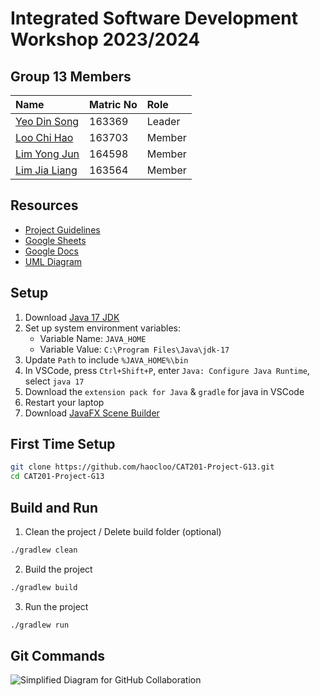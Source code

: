 # Integrated Software Development Workshop 2023/2024

## Group 13 Members

| Name                                            | Matric No | Role   |
| :---------------------------------------------- | :-------- | :----- |
| [Yeo Din Song](https://github.com/Yeo8023)      | 163369    | Leader |
| [Loo Chi Hao](https://github.com/haocloo)       | 163703    | Member |
| [Lim Yong Jun](https://github.com/LimmmYongJun) | 164598    | Member |
| [Lim Jia Liang](https://github.com/LIMJIALIANG) | 163564    | Member |

## Resources

- [Project Guidelines](https://elearning.usm.my/sidang2324/pluginfile.php/264071/mod_resource/content/1/Project%20CAT201%20guidelines_ZZ.pdf)
- [Google Sheets](https://docs.google.com/spreadsheets/d/1ghV6Cwjd-0VkDH6BznByNTTSaDVdCK0S_aGxE619Dtg/edit#gid=311505842)
- [Google Docs](https://docs.google.com/document/d/19suEB7De7tjgj3Xgtr2OZHE7gmp4nJADi2cHoLwATHc/edit?usp=sharing)
- [UML Diagram](https://drive.google.com/file/d/1dm5RRlR6Sq67EF71jfyPBU1Wj5fi_x6O/view?usp=sharing)

## Setup

1. Download [Java 17 JDK](https://www.oracle.com/java/technologies/downloads/#jdk17-windows)
2. Set up system environment variables:
   - Variable Name: `JAVA_HOME`
   - Variable Value: `C:\Program Files\Java\jdk-17`
3. Update `Path` to include `%JAVA_HOME%\bin`
4. In VSCode, press `Ctrl+Shift+P`, enter `Java: Configure Java Runtime`, select `java 17`
5. Download the `extension pack for Java` & `gradle` for java in VSCode
6. Restart your laptop
7. Download [JavaFX Scene Builder](https://gluonhq.com/products/scene-builder/#download)

## First Time Setup

```bash
git clone https://github.com/haocloo/CAT201-Project-G13.git
cd CAT201-Project-G13
```

## Build and Run

1. Clean the project / Delete build folder (optional)

```bash
./gradlew clean
```

2. Build the project

```bash
./gradlew build
```

3. Run the project

```bash
./gradlew run
```

## Git Commands

![Simplified Diagram for GitHub Collaboration](https://raw.githubusercontent.com/haocloo/github-collaboration-guide/main/simplified%20diagram.png)

